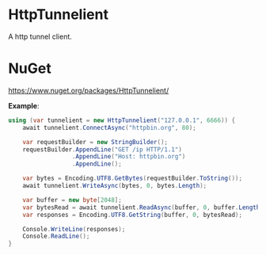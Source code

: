 # HttpTunnelient
A http tunnel client.

# NuGet
https://www.nuget.org/packages/HttpTunnelient/

**Example**:

```cs
using (var tunnelient = new HttpTunnelient("127.0.0.1", 6666)) {
    await tunnelient.ConnectAsync("httpbin.org", 80);

    var requestBuilder = new StringBuilder();
    requestBuilder.AppendLine("GET /ip HTTP/1.1")
                  .AppendLine("Host: httpbin.org")
                  .AppendLine();

    var bytes = Encoding.UTF8.GetBytes(requestBuilder.ToString());
    await tunnelient.WriteAsync(bytes, 0, bytes.Length);

    var buffer = new byte[2048];
    var bytesRead = await tunnelient.ReadAsync(buffer, 0, buffer.Length);
    var responses = Encoding.UTF8.GetString(buffer, 0, bytesRead);

    Console.WriteLine(responses);
    Console.ReadLine();
}
```
